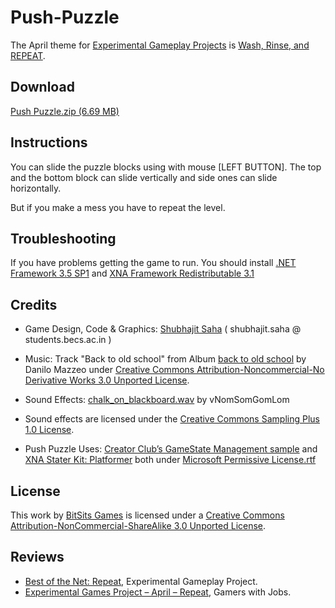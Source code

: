 Push-Puzzle
===
The April theme for [Experimental Gameplay Projects](http://experimentalgameplay.com/) is [Wash, Rinse, and REPEAT](http://experimentalgameplay.com/blog/2010/04/in-april-wash-rinse-and-repeat/).


Download
---
[Push Puzzle.zip (6.69 MB)](https://docs.google.com/leaf?id=0B5zZbcACEiJlZWFlYmMwMjQtN2Y2Ni00MDU0LTk4ZmYtYTg1YTE5ZjRhYTcz&sort=name&layout=list&pid=0B5zZbcACEiJlZTJmNzIwZDItMDg0YS00MDhlLWIzNDMtMDg1NjliYzI0Y2Fk&cindex=10)


Instructions
---
You can slide the puzzle blocks using with mouse [LEFT BUTTON]. The top and the bottom block can slide vertically and side ones can slide horizontally.

But if you make a mess you have to repeat the level.


Troubleshooting
---
If you have problems getting the game to run. You should install [.NET Framework 3.5 SP1] and [XNA Framework Redistributable 3.1]


Credits
---
- Game Design, Code & Graphics: [Shubhajit Saha] ( shubhajit.saha @ students.becs.ac.in )

- Music: Track "Back to old school" from Album [back to old school](http://www.jamendo.com/en/album/64123) by Danilo Mazzeo under [Creative Commons Attribution-Noncommercial-No Derivative Works 3.0 Unported License].

- Sound Effects: [chalk_on_blackboard.wav](http://www.freesound.org/samplesViewSingle.php?id=91034) by vNomSomGomLom 

- Sound effects are licensed under the [Creative Commons Sampling Plus 1.0 License].

- Push Puzzle Uses: [Creator Club’s GameState Management sample] and [XNA Stater Kit: Platformer] both under [Microsoft Permissive License.rtf]


License
---
This work by [BitSits Games] is licensed under a [Creative Commons Attribution-NonCommercial-ShareAlike 3.0 Unported License].


Reviews
---
- [Best of the Net: Repeat](http://experimentalgameplay.com/blog/2010/04/best-of-the-net-repeat/), Experimental Gameplay Project. 
- [Experimental Games Project – April – Repeat](http://www.gamerswithjobs.com/node/50186), Gamers with Jobs.


[.NET Framework 3.5 SP1]:http://www.microsoft.com/downloads/details.aspx?FamilyID=ab99342f-5d1a-413d-8319-81da479ab0d7
[XNA Framework Redistributable 3.1]:http://www.microsoft.com/downloads/details.aspx?FamilyID=53867a2a-e249-4560-8011-98eb3e799ef2
[Windows Installer 3.1]:http://www.microsoft.com/downloads/details.aspx?displaylang=en&FamilyID=889482fc-5f56-4a38-b838-de776fd4138c

[Creator Club’s GameState Management sample]:http://creators.xna.com/en-US/samples/gamestatemanagement
[XNA Stater Kit: Platformer]:http://msdn.microsoft.com/en-us/library/dd254918.aspx
[Microsoft Permissive License.rtf]:http://creators.xna.com/downloads/?id=15

[Creative Commons Attribution-Noncommercial-No Derivative Works 2.0 Generic France]:http://creativecommons.org/licenses/by-nc-nd/2.0/fr/
[Creative Commons Attribution-Noncommercial-No Derivative Works 3.0 Unported License]:http://creativecommons.org/licenses/by-nc-nd/3.0/
[Creative Commons Sampling Plus 1.0 License]:http://creativecommons.org/licenses/sampling+/1.0/
[Creative Commons Attribution-NonCommercial-ShareAlike 3.0 Unported License]:http://creativecommons.org/licenses/by-nc-sa/3.0/

[BitSits Games]:http://bitsits.blogspot.com/
[Shubhajit Saha]:http://suvozit.com
[Maya Agarwal]:http://maya8802.tumblr.com
